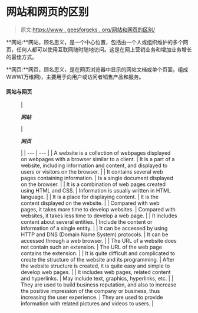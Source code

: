# 网站和网页的区别

> 原文:[https://www . geesforgeks . org/网站和网页的区别/](https://www.geeksforgeeks.org/difference-between-website-and-webpage/)

**网站:**网站，顾名思义，是一个中心位置，包括由一个人或组织维护的多个网页，任何人都可以使用互联网随时随地访问。这是在网上营销业务和增加业务增长的最佳方式。

**网页:**网页，顾名思义，是在网页浏览器中显示的网站文档或单个页面，组成 WWW(万维网)，主要用于向用户或访问者销售产品和服务。

#### 网站与网页

<figure class="table">

| 

***网站***

 | 

***网页***

 |
| --- | --- |
| A website is a collection of webpages displayed on webpages with a browser similar to a client. | It is a part of a website, including information and content, and displayed to users or visitors on the browser. |
| It contains several web pages containing information. | Is a single document displayed on the browser. |
| It is a combination of web pages created using HTML and CSS. | Information is usually written in HTML language. |
| It is a place for displaying content. | It is the content displayed on the website. |
| Compared with web pages, it takes more time to develop websites. | Compared with websites, it takes less time to develop a web page. |
| It includes content about several entities. | Include the content or information of a single entity. |
| It can be accessed by using HTTP and DNS (Domain Name System) protocols. | It can be accessed through a web browser. |
| The URL of a website does not contain such an extension. | The URL of the web page contains the extension. |
| It is quite difficult and complicated to create the structure of the website and its programming. | After the website structure is created, it is quite easy and simple to develop web pages. |
| It includes web pages, related content and hyperlinks. | May include text, graphics, hyperlinks, etc. |
| They are used to build business reputation, and also to increase the positive impression of the company or business, thus increasing the user experience. | They are used to provide information with related pictures and videos to users. |

</figure>